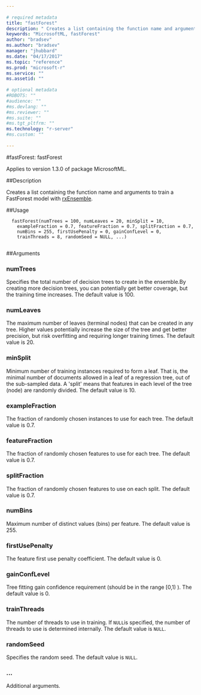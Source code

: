 ```yaml
--- 
 
# required metadata 
title: "fastForest" 
description: " Creates a list containing the function name and arguments to train a  FastForest model with rxEnsemble. " 
keywords: "MicrosoftML, fastForest" 
author: "bradsev"
ms.author: "bradsev" 
manager: "jhubbard" 
ms.date: "04/17/2017" 
ms.topic: "reference" 
ms.prod: "microsoft-r" 
ms.service: "" 
ms.assetid: "" 
 
# optional metadata 
#ROBOTS: "" 
#audience: "" 
#ms.devlang: "" 
#ms.reviewer: "" 
#ms.suite: "" 
#ms.tgt_pltfrm: "" 
ms.technology: "r-server" 
#ms.custom: "" 
 
--- 
```

 
 
 
 
 #fastForest: fastForest

 Applies to version 1.3.0 of package MicrosoftML.
 
 ##Description
 
Creates a list containing the function name and arguments to train a FastForest model with [rxEnsemble](rxensemble.md).
 
 
 ##Usage

```   
  fastForest(numTrees = 100, numLeaves = 20, minSplit = 10,
    exampleFraction = 0.7, featureFraction = 0.7, splitFraction = 0.7,
    numBins = 255, firstUsePenalty = 0, gainConfLevel = 0,
    trainThreads = 8, randomSeed = NULL, ...)
 
```
 
 ##Arguments

   
  
 ### numTrees
 Specifies the total number of decision trees to create in  the ensemble.By creating more decision trees, you can potentially get  better coverage, but the training time increases. The default value is 100. 
  
  
  
 ### numLeaves
 The maximum number of leaves (terminal nodes) that can be created in any tree. Higher values potentially increase the size of the tree and get better precision, but risk overfitting and requiring longer training times. The default value is 20. 
  
  
  
 ### minSplit
 Minimum number of training instances required to form a leaf. That is, the minimal number of documents allowed in a leaf of a regression tree, out of the sub-sampled data. A 'split' means that features in each level of the tree (node) are randomly divided. The default value is 10. 
  
  
  
 ### exampleFraction
 The fraction of randomly chosen instances to use for each tree. The default value is 0.7. 
  
  
  
 ### featureFraction
 The fraction of randomly chosen features to use for each tree. The default value is 0.7. 
  
  
  
 ### splitFraction
 The fraction of randomly chosen features to use on each split. The default value is 0.7. 
  
  
  
 ### numBins
 Maximum number of distinct values (bins) per feature. The default value is 255. 
  
  
  
 ### firstUsePenalty
 The feature first use penalty coefficient. The default  value is 0. 
  
  
  
 ### gainConfLevel
 Tree fitting gain confidence requirement (should be in the range [0,1) ). The default value is 0. 
  
  
  
 ### trainThreads
 The number of threads to use in training. If `NULL`is specified, the number of threads to use is determined internally.  The default value is `NULL`. 
  
  
  
 ### randomSeed
 Specifies the random seed. The default value is `NULL`. 
  
  
  
 ###  ...
 Additional arguments. 
  
 
 
